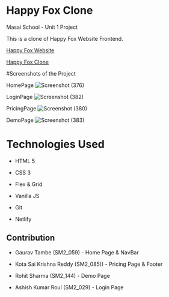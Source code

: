 # Happy Fox Clone

Masai School - Unit 1 Project

This is a clone of Happy Fox Website Frontend.

[Happy Fox Website](https://www.happyfox.com/)

[Happy Fox Clone](https://happy-fox-clone.netlify.app/)

#Screenshots of the Project

HomePage
![Screenshot (376)](https://user-images.githubusercontent.com/42139446/107114991-8c656780-688f-11eb-895c-cfcdcec31343.png)

LoginPage
![Screenshot (382)](https://user-images.githubusercontent.com/42139446/107115001-a606af00-688f-11eb-8a8e-e07c13ee2726.png)

PricingPage
![Screenshot (380)](https://user-images.githubusercontent.com/42139446/107115013-b9b21580-688f-11eb-8811-90cd3c453618.png)

DemoPage
![Screenshot (383)](https://user-images.githubusercontent.com/42139446/107115106-46f56a00-6890-11eb-8cd2-bfdf0c7a2c9c.png)


# Technologies Used

- HTML 5

- CSS 3

- Flex & Grid

- Vanilla JS

- Git

- Netlify

## Contribution

- Gaurav Tambe (SM2_059) - Home Page & NavBar

- Kota Sai Krishna Reddy (SM2_085)) - Pricing Page & Footer

- Rohit Sharma (SM2_144) - Demo Page

- Ashish Kumar Roul (SM2_029) - Login Page
